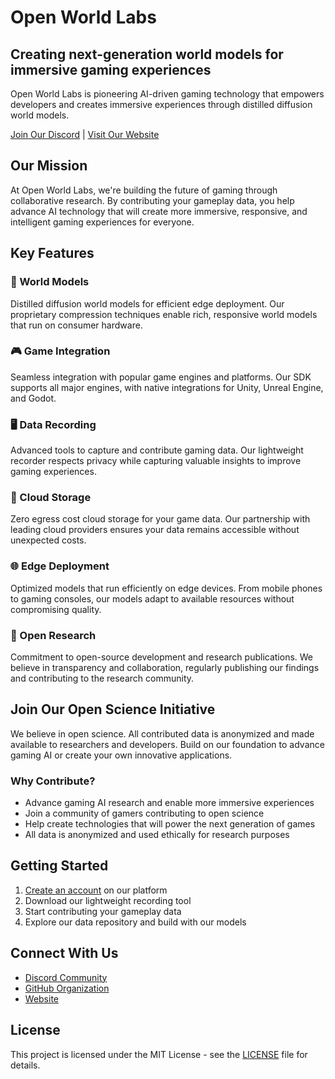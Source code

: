 # Open World Labs

## Creating next-generation world models for immersive gaming experiences

Open World Labs is pioneering AI-driven gaming technology that empowers developers and creates immersive experiences through distilled diffusion world models.

[Join Our Discord](https://discord.gg/dX4HW9Pt7Z) | [Visit Our Website](https://openworldlabs.ai)

## Our Mission

At Open World Labs, we're building the future of gaming through collaborative research. By contributing your gameplay data, you help advance AI technology that will create more immersive, responsive, and intelligent gaming experiences for everyone.

## Key Features

### 🧠 World Models
Distilled diffusion world models for efficient edge deployment. Our proprietary compression techniques enable rich, responsive world models that run on consumer hardware.

### 🎮 Game Integration
Seamless integration with popular game engines and platforms. Our SDK supports all major engines, with native integrations for Unity, Unreal Engine, and Godot.

### 🖥️ Data Recording
Advanced tools to capture and contribute gaming data. Our lightweight recorder respects privacy while capturing valuable insights to improve gaming experiences.

### 💾 Cloud Storage
Zero egress cost cloud storage for your game data. Our partnership with leading cloud providers ensures your data remains accessible without unexpected costs.

### 🌐 Edge Deployment
Optimized models that run efficiently on edge devices. From mobile phones to gaming consoles, our models adapt to available resources without compromising quality.

### 📝 Open Research
Commitment to open-source development and research publications. We believe in transparency and collaboration, regularly publishing our findings and contributing to the research community.

## Join Our Open Science Initiative

We believe in open science. All contributed data is anonymized and made available to researchers and developers. Build on our foundation to advance gaming AI or create your own innovative applications.

### Why Contribute?

- Advance gaming AI research and enable more immersive experiences
- Join a community of gamers contributing to open science
- Help create technologies that will power the next generation of games
- All data is anonymized and used ethically for research purposes

## Getting Started

1. [Create an account](https://openworldlabs.ai/handler/sign-up) on our platform
2. Download our lightweight recording tool
3. Start contributing your gameplay data
4. Explore our data repository and build with our models

## Connect With Us

- [Discord Community](https://discord.gg/dX4HW9Pt7Z)
- [GitHub Organization](https://github.com/OpenWorld-Labs)
- [Website](https://openworldlabs.ai)

## License

This project is licensed under the MIT License - see the [LICENSE](LICENSE) file for details.
